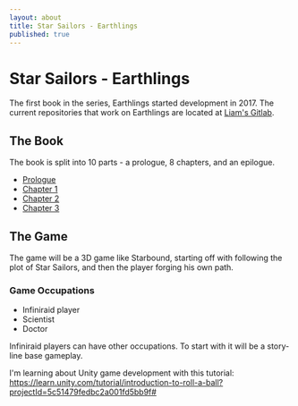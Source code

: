 ```yaml
---
layout: about
title: Star Sailors - Earthlings
published: true
---
```


# Star Sailors - Earthlings

The first book in the series, Earthlings started development in 2017. The current repositories that work on Earthlings are located at [Liam's Gitlab](http://gitlab.com/irisdroidology/star-sailors).

## The Book

The book is split into 10 parts - a prologue, 8 chapters, and an epilogue. 

* [Prologue](http://acord-robotics.github.io/starsailors/earth-prologue)
* [Chapter 1](http://acord-robotics.github.io/starsailors/earth-ch-1)
* [Chapter 2](http://acord-robotics.github.io/starsailors/earth-ch-2)
* [Chapter 3](http://acord-robotics.github.io/starsailors/earth-ch-3)

## The Game

The game will be a 3D game like Starbound, starting off with following the plot of Star Sailors, and then the player forging his own path.

### Game Occupations

* Infiniraid player
* Scientist
* Doctor

Infiniraid players can have other occupations. To start with it will be a story-line base gameplay.



I'm learning about Unity game development with this tutorial: https://learn.unity.com/tutorial/introduction-to-roll-a-ball?projectId=5c51479fedbc2a001fd5bb9f#